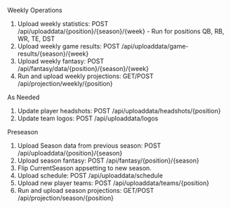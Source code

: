 Weekly Operations
1. Upload weekly statistics: POST /api/uploaddata/{position}/{season}/{week} - Run for positions QB, RB, WR, TE, DST
2. Upload weekly game results: POST /api/uploaddata/game-results/{season}/{week}
3. Upload weekly fantasy: POST /api/fantasy/data/{position}/{season}/{week}
4. Run and upload weekly projections: GET/POST /api/projection/weekly/{position}

As Needed
1. Update player headshots: POST /api/uploaddata/headshots/{position}
2. Update team logos: POST /api/uploaddata/logos

Preseason
1. Upload Season data from previous season: POST /api/uploaddata/{position}/{season}
2. Upload season fantasy: POST /api/fantasy/{position}/{season}
3. Flip CurrentSeason appsetting to new season.
4. Upload schedule: POST /api/uploaddata/schedule
5. Upload new player teams: POST /api/uploaddata/teams/{position}
6. Run and upload season projections: GET/POST /api/projection/season/{position} 